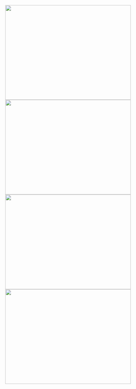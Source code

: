   <p>
  <a href="https://wakatime.com"><img src="https://wakatime.com/share/@fff0c275-f5a4-46b9-8bf0-b9d9ec98d915/348b964f-a2f8-408a-aa1d-37f9fd1ac923.png" width="400" height="300"/></a>
   <a href="https://wakatime.com"><img src="https://wakatime.com/share/@fff0c275-f5a4-46b9-8bf0-b9d9ec98d915/483bc793-ef3f-4a44-ad6a-6660df4603dc.png" width="400" height="300" /></a>
   <a href="https://wakatime.com"><img src="https://wakatime.com/share/@fff0c275-f5a4-46b9-8bf0-b9d9ec98d915/df51b67c-a63f-43a7-8ef0-609a7811c629.png" width="400" height="300"/></a>
<a href="https://wakatime.com"><img src="https://wakatime.com/share/@fff0c275-f5a4-46b9-8bf0-b9d9ec98d915/0dc27f57-ad45-4816-8cb3-4f69e1d777a8.png" width="400" height="300"/></a>
  </p>
